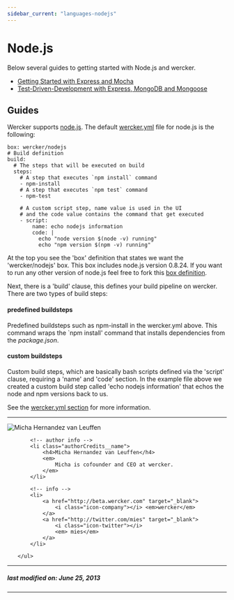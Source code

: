 ```yaml
---
sidebar_current: "languages-nodejs"
---
```


# Node.js

Below several guides to getting started with Node.js and wercker.

* [Getting Started with Express and Mocha](/articles/languages/nodejs/getting-started-express-and-mocha.html)
* [Test-Driven-Development with Express, MongoDB and Mongoose](/articles/languages/nodejs/tdd-with-mongoose.html)

## Guides

Wercker supports [node.js](http://nodejs.org). The default [wercker.yml](/articles/werckeryml) file for node.js is the following:

    box: wercker/nodejs
    # Build definition
    build:
      # The steps that will be executed on build
      steps:
        # A step that executes `npm install` command
        - npm-install
        # A step that executes `npm test` command
        - npm-test

        # A custom script step, name value is used in the UI
        # and the code value contains the command that get executed
        - script:
            name: echo nodejs information
            code: |
              echo "node version $(node -v) running"
              echo "npm version $(npm -v) running"


At the top you see the 'box' definition that states we want the 'wercker/nodejs' box. This box includes node.js version 0.8.24. If you want to run any other version of node.js feel free to fork this [box definition](https://github.com/wercker/box-nodejs).

Next, there is a 'build' clause, this defines your build pipeline on wercker. There are two types of build steps:

#### predefined buildsteps
Predefined buildsteps such as npm-install in the wercker.yml above. This command wraps the `npm install' command that installs dependencies from the *package.json*.

#### custom buildsteps
Custom build steps, which are basically bash scripts defined via the 'script' clause, requiring a 'name' and 'code' section. In the example file above we created a custom build step called 'echo nodejs information' that echos the node and npm versions back to us.

See the [wercker.yml section](/articles/wercker.yml) for more information.

-------

<div class="authorCredits">
    <span class="profile-picture">
        <img src="https://secure.gravatar.com/avatar/d4b19718f9748779d7cf18c6303dc17f?d=identicon&s=192" alt="Micha Hernandez van Leuffen"/>
    </span>
    <ul class="authorCredits">

        <!-- author info -->
        <li class="authorCredits__name">
            <h4>Micha Hernandez van Leuffen</h4>
            <em>
                Micha is cofounder and CEO at wercker.
            </em>
        </li>

        <!-- info -->
        <li>
            <a href="http://beta.wercker.com" target="_blank">
                <i class="icon-company"></i> <em>wercker</em>
            </a>
            <a href="http://twitter.com/mies" target="_blank">
                <i class="icon-twitter"></i>
                <em> mies</em>
            </a>
        </li>

    </ul>
</div>

-------
##### last modified on: June 25, 2013
-------